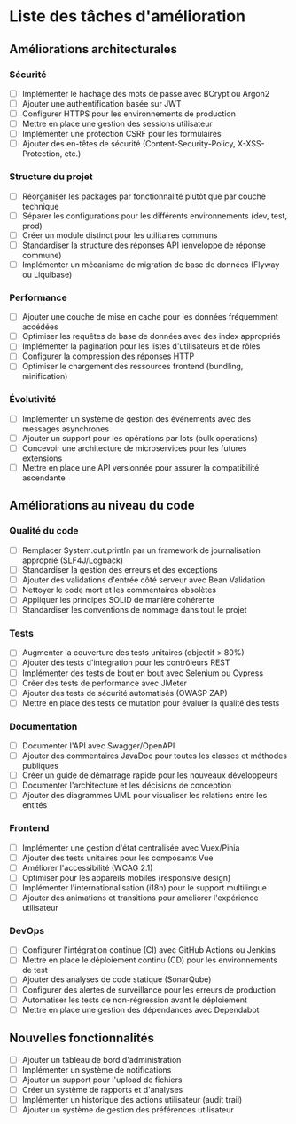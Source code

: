 # Liste des tâches d'amélioration

## Améliorations architecturales

### Sécurité
- [ ] Implémenter le hachage des mots de passe avec BCrypt ou Argon2
- [ ] Ajouter une authentification basée sur JWT
- [ ] Configurer HTTPS pour les environnements de production
- [ ] Mettre en place une gestion des sessions utilisateur
- [ ] Implémenter une protection CSRF pour les formulaires
- [ ] Ajouter des en-têtes de sécurité (Content-Security-Policy, X-XSS-Protection, etc.)

### Structure du projet
- [ ] Réorganiser les packages par fonctionnalité plutôt que par couche technique
- [ ] Séparer les configurations pour les différents environnements (dev, test, prod)
- [ ] Créer un module distinct pour les utilitaires communs
- [ ] Standardiser la structure des réponses API (enveloppe de réponse commune)
- [ ] Implémenter un mécanisme de migration de base de données (Flyway ou Liquibase)

### Performance
- [ ] Ajouter une couche de mise en cache pour les données fréquemment accédées
- [ ] Optimiser les requêtes de base de données avec des index appropriés
- [ ] Implémenter la pagination pour les listes d'utilisateurs et de rôles
- [ ] Configurer la compression des réponses HTTP
- [ ] Optimiser le chargement des ressources frontend (bundling, minification)

### Évolutivité
- [ ] Implémenter un système de gestion des événements avec des messages asynchrones
- [ ] Ajouter un support pour les opérations par lots (bulk operations)
- [ ] Concevoir une architecture de microservices pour les futures extensions
- [ ] Mettre en place une API versionnée pour assurer la compatibilité ascendante

## Améliorations au niveau du code

### Qualité du code
- [ ] Remplacer System.out.println par un framework de journalisation approprié (SLF4J/Logback)
- [ ] Standardiser la gestion des erreurs et des exceptions
- [ ] Ajouter des validations d'entrée côté serveur avec Bean Validation
- [ ] Nettoyer le code mort et les commentaires obsolètes
- [ ] Appliquer les principes SOLID de manière cohérente
- [ ] Standardiser les conventions de nommage dans tout le projet

### Tests
- [ ] Augmenter la couverture des tests unitaires (objectif > 80%)
- [ ] Ajouter des tests d'intégration pour les contrôleurs REST
- [ ] Implémenter des tests de bout en bout avec Selenium ou Cypress
- [ ] Créer des tests de performance avec JMeter
- [ ] Ajouter des tests de sécurité automatisés (OWASP ZAP)
- [ ] Mettre en place des tests de mutation pour évaluer la qualité des tests

### Documentation
- [ ] Documenter l'API avec Swagger/OpenAPI
- [ ] Ajouter des commentaires JavaDoc pour toutes les classes et méthodes publiques
- [ ] Créer un guide de démarrage rapide pour les nouveaux développeurs
- [ ] Documenter l'architecture et les décisions de conception
- [ ] Ajouter des diagrammes UML pour visualiser les relations entre les entités

### Frontend
- [ ] Implémenter une gestion d'état centralisée avec Vuex/Pinia
- [ ] Ajouter des tests unitaires pour les composants Vue
- [ ] Améliorer l'accessibilité (WCAG 2.1)
- [ ] Optimiser pour les appareils mobiles (responsive design)
- [ ] Implémenter l'internationalisation (i18n) pour le support multilingue
- [ ] Ajouter des animations et transitions pour améliorer l'expérience utilisateur

### DevOps
- [ ] Configurer l'intégration continue (CI) avec GitHub Actions ou Jenkins
- [ ] Mettre en place le déploiement continu (CD) pour les environnements de test
- [ ] Ajouter des analyses de code statique (SonarQube)
- [ ] Configurer des alertes de surveillance pour les erreurs de production
- [ ] Automatiser les tests de non-régression avant le déploiement
- [ ] Mettre en place une gestion des dépendances avec Dependabot

## Nouvelles fonctionnalités
- [ ] Ajouter un tableau de bord d'administration
- [ ] Implémenter un système de notifications
- [ ] Ajouter un support pour l'upload de fichiers
- [ ] Créer un système de rapports et d'analyses
- [ ] Implémenter un historique des actions utilisateur (audit trail)
- [ ] Ajouter un système de gestion des préférences utilisateur